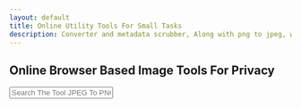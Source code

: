 ```yaml
---
layout: default
title: Online Utility Tools For Small Tasks
description: Converter and metadata scrubber, Along with png to jpeg, wav to mp3, Recet Image & Much more;
---
```


<section style="width: 100%;">
    <h1>Online Browser Based Image Tools For Privacy</h1>
<div class="search-container">
   <i class="fas fa-search search-icon"></i>
   <input type="text" class="search-bar" id="searchInput" placeholder="Search The Tool JPEG To PNG ...">
</div>


<div class="container">
<div class="tool-grid" id="toolsGrid">
</div>
</div>

<script src="/assets/js/image-tools.js"></script>
